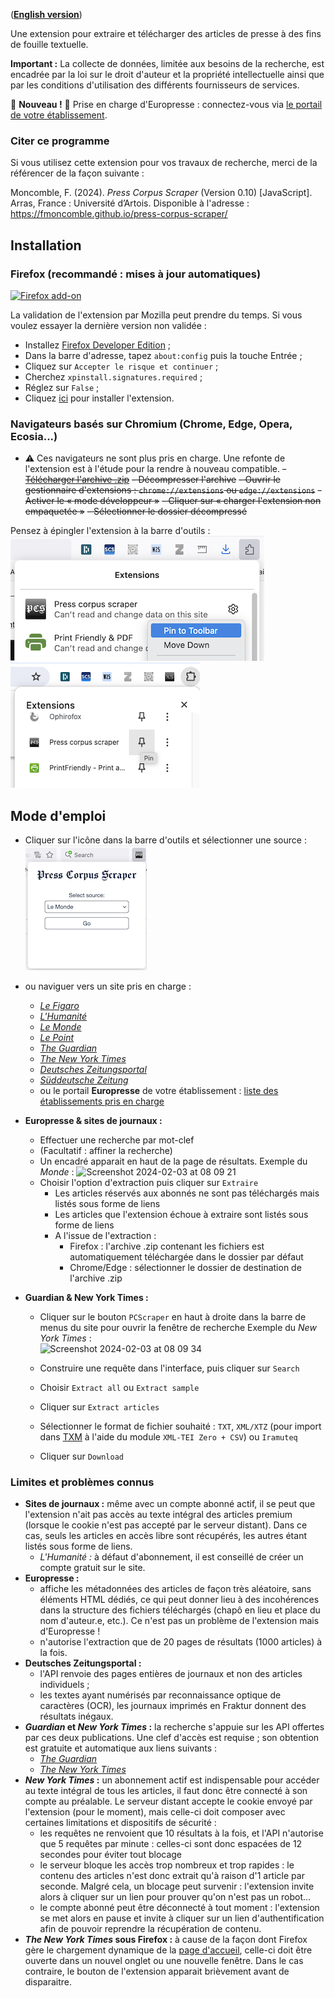 ([**English version**](https://fmoncomble.github.io/press-corpus-scraper/README_EN.html))

Une extension pour extraire et télécharger des articles de presse à des fins de fouille textuelle.  
  
**Important :** La collecte de données, limitée aux besoins de la recherche, est encadrée par la loi sur le droit d'auteur et la propriété intellectuelle ainsi que par les conditions d'utilisation des différents fournisseurs de services.

🚨 **Nouveau !** 🚨 Prise en charge d'Europresse : connectez-vous via [le portail de votre établissement](europresse-list.md).

### Citer ce programme

Si vous utilisez cette extension pour vos travaux de recherche, merci de la référencer de la façon suivante :

Moncomble, F. (2024). _Press Corpus Scraper_ (Version 0.10) [JavaScript]. Arras, France : Université d’Artois. Disponible à l'adresse : https://fmoncomble.github.io/press-corpus-scraper/

## Installation

### Firefox (recommandé : mises à jour automatiques)

[![Firefox add-on](https://github.com/fmoncomble/Figaro_extractor/assets/59739627/e4df008e-1aac-46be-a216-e6304a65ba97)](https://github.com/fmoncomble/press-corpus-scraper/releases/latest/download/pcs.xpi)

La validation de l'extension par Mozilla peut prendre du temps. Si vous voulez essayer la dernière version non validée :
-   Installez [Firefox Developer Edition](https://www.firefox.com/en-GB/channel/desktop/developer/?redirect_source=mozilla-org) ;
-   Dans la barre d'adresse, tapez `about:config` puis la touche Entrée ;
-   Cliquez sur `Accepter le risque et continuer` ;
-   Cherchez `xpinstall.signatures.required` ;
-   Réglez sur `False` ;
-   Cliquez [ici](https://github.com/fmoncomble/press-corpus-scraper/releases/latest/download/pcs_beta.xpi) pour installer l'extension.

### Navigateurs basés sur Chromium (Chrome, Edge, Opera, Ecosia...)

-   ⚠️ Ces navigateurs ne sont plus pris en charge. Une refonte de l'extension est à l'étude pour la rendre à nouveau compatible.
~~-   [Télécharger l'archive .zip](https://github.com/fmoncomble/press-corpus-scraper/releases/latest/download/pcs.zip)~~
~~-   Décompresser l'archive~~
~~-   Ouvrir le gestionnaire d'extensions : `chrome://extensions` ou `edge://extensions`~~
    ~~-   Activer le « mode développeur »~~
    ~~-   Cliquer sur « charger l'extension non empaquetée »~~
    ~~-   Sélectionner le dossier décompressé~~

Pensez à épingler l'extension à la barre d'outils :  
<img src="images/pin-firefox.png" style="display: inline" max-width="50%"/> <img src="images/pin-chrome.png" style="display: inline" max-width="50%"/>

## Mode d'emploi

-   Cliquer sur l'icône dans la barre d'outils et sélectionner une source :
    <img src="images/pcs-popup.png"/>
-   ou naviguer vers un site pris en charge :
    -   [_Le Figaro_](https://recherche.lefigaro.fr/)
    -   [_L'Humanité_](https://www.humanite.fr/)
    -   [_Le Monde_](https://www.lemonde.fr/recherche/)
    -   [_Le Point_](https://www.lepoint.fr/recherche/index.php)
    -   [_The Guardian_](https://www.theguardian.com/)
    -   [_The New York Times_](https://www.nytimes.com/)
    -   [_Deutsches Zeitungsportal_](https://www.deutsche-digitale-bibliothek.de/newspaper)
    -   [_Süddeutsche Zeitung_](https://www.sueddeutsche.de/)
    -   ou le portail **Europresse** de votre établissement : [liste des établissements pris en charge](europresse-list.md)
-   **Europresse & sites de journaux :**

    -   Effectuer une recherche par mot-clef
    -   (Facultatif : affiner la recherche)
    -   Un encadré apparait en haut de la page de résultats. Exemple du _Monde_ :
        <img width="704" alt="Screenshot 2024-02-03 at 08 09 21" src="https://github.com/fmoncomble/press-corpus-scraper/assets/59739627/07b0a58a-1730-4652-9eff-f2d010a0a9ec">
    -   Choisir l'option d'extraction puis cliquer sur `Extraire`
        -   Les articles réservés aux abonnés ne sont pas téléchargés mais listés sous forme de liens
        -   Les articles que l'extension échoue à extraire sont listés sous forme de liens
        -   A l'issue de l'extraction :
            -   Firefox : l'archive .zip contenant les fichiers est automatiquement téléchargée dans le dossier par défaut
            -   Chrome/Edge : sélectionner le dossier de destination de l'archive .zip

-   **Guardian & New York Times :**

    -   Cliquer sur le bouton `PCScraper` en haut à droite dans la barre de menus du site pour ouvrir la fenêtre de recherche
        Exemple du _New York Times_ :  
        <img width="268" alt="Screenshot 2024-02-03 at 08 09 34" src="https://github.com/fmoncomble/press-corpus-scraper/assets/59739627/9c2a975d-6933-4489-970e-6d34bc1015c0">

    -   Construire une requête dans l'interface, puis cliquer sur `Search`
    -   Choisir `Extract all` ou `Extract sample`
    -   Cliquer sur `Extract articles`
    -   Sélectionner le format de fichier souhaité : `TXT`, `XML/XTZ` (pour import dans [TXM](https://txm.gitpages.huma-num.fr/textometrie/) à l'aide du module `XML-TEI Zero + CSV`) ou `Iramuteq`
    -   Cliquer sur `Download`

### Limites et problèmes connus

-   **Sites de journaux :** même avec un compte abonné actif, il se peut que l'extension n'ait pas accès au texte intégral des articles premium (lorsque le cookie n'est pas accepté par le serveur distant). Dans ce cas, seuls les articles en accès libre sont récupérés, les autres étant listés sous forme de liens.
    -   _L'Humanité :_ à défaut d'abonnement, il est conseillé de créer un compte gratuit sur le site.
-   **Europresse :**
    -   affiche les métadonnées des articles de façon très aléatoire, sans éléments HTML dédiés, ce qui peut donner lieu à des incohérences dans la structure des fichiers téléchargés (chapô en lieu et place du nom d'auteur.e, etc.). Ce n'est pas un problème de l'extension mais d'Europresse !
    -   n'autorise l'extraction que de 20 pages de résultats (1000 articles) à la fois.
-   **Deutsches Zeitungsportal :**
    -   l'API renvoie des pages entières de journaux et non des articles individuels ;
    -   les textes ayant numérisés par reconnaissance optique de caractères (OCR), les journaux imprimés en Fraktur donnent des résultats inégaux.
-   **_Guardian_ et _New York Times_ :** la recherche s'appuie sur les API offertes par ces deux publications. Une clef d'accès est requise ; son obtention est gratuite et automatique aux liens suivants :
    -   [_The Guardian_](https://bonobo.capi.gutools.co.uk/register/developer)
    -   [_The New York Times_](https://developer.nytimes.com/get-started)
-   **_New York Times_ :** un abonnement actif est indispensable pour accéder au texte intégral de tous les articles, il faut donc être connecté à son compte au préalable. Le serveur distant accepte le cookie envoyé par l'extension (pour le moment), mais celle-ci doit composer avec certaines limitations et dispositifs de sécurité :
    -   les requêtes ne renvoient que 10 résultats à la fois, et l'API n'autorise que 5 requêtes par minute : celles-ci sont donc espacées de 12 secondes pour éviter tout blocage
    -   le serveur bloque les accès trop nombreux et trop rapides : le contenu des articles n'est donc extrait qu'à raison d'1 article par seconde. Malgré cela, un blocage peut survenir : l'extension invite alors à cliquer sur un lien pour prouver qu'on n'est pas un robot...
    -   le compte abonné peut être déconnecté à tout moment : l'extension se met alors en pause et invite à cliquer sur un lien d'authentification afin de pouvoir reprendre la récupération de contenu.
-   **_The New York Times_ sous Firefox :** à cause de la façon dont Firefox gère le chargement dynamique de la [page d'accueil](https://www.nytimes.com), celle-ci doit être ouverte dans un nouvel onglet ou une nouvelle fenêtre. Dans le cas contraire, le bouton de l'extension apparait brièvement avant de disparaitre.
